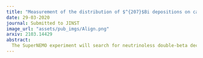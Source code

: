 ```yaml
---
title: "Measurement of the distribution of $^{207}$Bi depositions on calibration sources for SuperNEMO"
date: 29-03-2020
journal: Submitted to JINST
image_url: "assets/pub_imgs/Align.png"
arxiv: 2103.14429
abstract:
  The SuperNEMO experiment will search for neutrinoless double-beta decay ($0\nu\beta\beta$), and study the Standard-Model double-beta decay process ($2\nu\beta\beta$).  The SuperNEMO technology can measure the energy of each of the electrons produced in a double-beta ($\beta\beta$) decay, and can reconstruct the topology of their individual tracks. The study of the double-beta decay spectrum requires very accurate energy calibration to be carried out periodically. The SuperNEMO Demonstrator Module will be calibrated using 42 calibration sources, each consisting of a droplet of $^{207}$Bi within a frame assembly.  The quality of these sources, which depends upon the entire $^{207}$Bi droplet being contained within the frame, is key for correctly calibrating SuperNEMO's energy response. In this paper, we present a novel method for precisely measuring the exact geometry of the deposition of $^{207}$Bi droplets within the frames, using Timepix pixel detectors. We studied 49 different sources and selected 42 high-quality sources with the most central source positioning.
---
```


